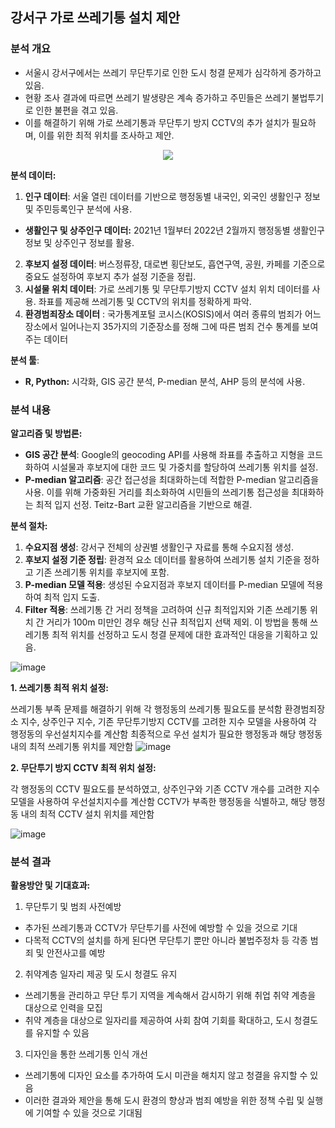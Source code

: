 ## 강서구 가로 쓰레기통 설치 제안

### **분석 개요**

- 서울시 강서구에서는 쓰레기 무단투기로 인한 도시 청결 문제가 심각하게 증가하고 있음.
- 현황 조사 결과에 따르면 쓰레기 발생량은 계속 증가하고 주민들은 쓰레기 불법투기로 인한 불편을 겪고 있음.
- 이를 해결하기 위해 가로 쓰레기통과 무단투기 방지 CCTV의 추가 설치가 필요하며, 이를 위한 최적 위치를 조사하고 제안.
<p align="center"><img src="[image_src](https://github.com/rootofdata/Gangseo-gu_contest/assets/86711374/521e5bdc-259b-4e9a-857c-6a30ffd3c0a4)">
</p>  

**분석 데이터:**

1. **인구 데이터**: 서울 열린 데이터를 기반으로 행정동별 내국인, 외국인 생활인구 정보 및 주민등록인구 분석에 사용.  
- **생활인구 및 상주인구 데이터:** 2021년 1월부터 2022년 2월까지 행정동별 생활인구 정보 및 상주인구 정보를 활용.  
2. **후보지 설정 데이터**: 버스정류장, 대로변 횡단보도, 흡연구역, 공원, 카페를 기준으로 중요도 설정하여 후보지 추가 설정 기준을 정립.  
3. **시설물 위치 데이터**: 가로 쓰레기통 및 무단투기방지 CCTV 설치 위치 데이터를 사용. 좌표를 제공해 쓰레기통 및 CCTV의 위치를 정확하게 파악.
4. **환경범죄장소 데이터** : 국가통계포털 코시스(KOSIS)에서 여러 종류의 범죄가 어느 장소에서 일어나는지 35가지의 기준장소를 정해 그에 따른 범죄 건수 통계를 보여주는 데이터

**분석 툴**:
- **R, Python:** 시각화, GIS 공간 분석, P-median 분석, AHP 등의 분석에 사용.


### **분석 내용**

**알고리즘 및 방법론:**

-  **GIS 공간 분석**: Google의 geocoding API를 사용해 좌표를 추출하고 지형을 코드화하여 시설물과 후보지에 대한 코드 및 가중치를 할당하여 쓰레기통 위치를 설정.
-  **P-median 알고리즘**: 공간 접근성을 최대화하는데 적합한 P-median 알고리즘을 사용. 이를 위해 가중화된 거리를 최소화하여 시민들의 쓰레기통 접근성을 최대화하는 최적 입지 선정. Teitz-Bart 교환 알고리즘을 기반으로 해결.

**분석 절차:**

 1. **수요지점 생성**: 강서구 전체의 상권별 생활인구 자료를 통해 수요지점 생성.
 2. **후보지 설정 기준 정립**: 환경적 요소 데이터를 활용하여 쓰레기통 설치 기준을 정하고 기존 쓰레기통 위치를 후보지에 포함.
 3. **P-median 모델 적용**: 생성된 수요지점과 후보지 데이터를 P-median 모델에 적용하여 최적 입지 도출.
 4. **Filter 적용**: 쓰레기통 간 거리 정책을 고려하여 신규 최적입지와 기존 쓰레기통 위치 간 거리가 100m 미만인 경우 해당 신규 최적입지 선택 제외.
이 방법을 통해 쓰레기통 최적 위치를 선정하고 도시 청결 문제에 대한 효과적인 대응을 기획하고 있음.

![image](https://github.com/rootofdata/Gangseo-gu_contest/assets/86711374/e3ec7e93-43fc-43fb-8611-ae8a7b6c736a)

**1. 쓰레기통 최적 위치 설정:**

쓰레기통 부족 문제를 해결하기 위해 각 행정동의 쓰레기통 필요도를 분석함
환경범죄장소 지수, 상주인구 지수, 기존 무단투기방지 CCTV를 고려한 지수 모델을 사용하여 각 행정동의 우선설치지수를 계산함
최종적으로 우선 설치가 필요한 행정동과 해당 행정동 내의 최적 쓰레기통 위치를 제안함
![image](https://github.com/rootofdata/Gangseo-gu_contest/assets/86711374/4c497b6f-3f2c-453a-9c72-3228865837dd)

**2. 무단투기 방지 CCTV 최적 위치 설정:**

각 행정동의 CCTV 필요도를 분석하였고, 상주인구와 기존 CCTV 개수를 고려한 지수 모델을 사용하여 우선설치지수를 계산함
CCTV가 부족한 행정동을 식별하고, 해당 행정동 내의 최적 CCTV 설치 위치를 제안함

![image](https://github.com/rootofdata/Gangseo-gu_contest/assets/86711374/d6e296fb-bf8e-4f25-9261-4615ca58608b)

### **분석 결과**

**활용방안 및 기대효과:**

1. 무단투기 및 범죄 사전예방
- 추가된 쓰레기통과 CCTV가 무단투기를 사전에 예방할 수 있을 것으로 기대
- 다목적 CCTV의 설치를 하게 된다면 무단투기 뿐만 아니라 불법주정차 등 각종 범죄 및 안전사고를 예방

2. 취약계층 일자리 제공 및 도시 청결도 유지
- 쓰레기통을 관리하고 무단 투기 지역을 계속해서 감시하기 위해 취업 취약 계층을 대상으로 인력을 모집
- 취약 계층을 대상으로 일자리를 제공하여 사회 참여 기회를 확대하고, 도시 청결도를 유지할 수 있음

3. 디자인을 통한 쓰레기통 인식 개선
- 쓰레기통에 디자인 요소를 추가하여 도시 미관을 해치지 않고 청결을 유지할 수 있음
- 이러한 결과와 제안을 통해 도시 환경의 향상과 범죄 예방을 위한 정책 수립 및 실행에 기여할 수 있을 것으로 기대됨
